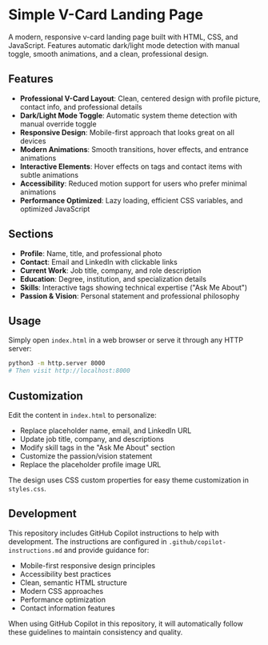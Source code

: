 # Simple V-Card Landing Page

A modern, responsive v-card landing page built with HTML, CSS, and JavaScript. Features automatic dark/light mode detection with manual toggle, smooth animations, and a clean, professional design.

## Features

- **Professional V-Card Layout**: Clean, centered design with profile picture, contact info, and professional details
- **Dark/Light Mode Toggle**: Automatic system theme detection with manual override toggle
- **Responsive Design**: Mobile-first approach that looks great on all devices
- **Modern Animations**: Smooth transitions, hover effects, and entrance animations
- **Interactive Elements**: Hover effects on tags and contact items with subtle animations
- **Accessibility**: Reduced motion support for users who prefer minimal animations
- **Performance Optimized**: Lazy loading, efficient CSS variables, and optimized JavaScript

## Sections

- **Profile**: Name, title, and professional photo
- **Contact**: Email and LinkedIn with clickable links
- **Current Work**: Job title, company, and role description
- **Education**: Degree, institution, and specialization details
- **Skills**: Interactive tags showing technical expertise ("Ask Me About")
- **Passion & Vision**: Personal statement and professional philosophy

## Usage

Simply open `index.html` in a web browser or serve it through any HTTP server:

```bash
python3 -m http.server 8000
# Then visit http://localhost:8000
```

## Customization

Edit the content in `index.html` to personalize:
- Replace placeholder name, email, and LinkedIn URL
- Update job title, company, and descriptions
- Modify skill tags in the "Ask Me About" section
- Customize the passion/vision statement
- Replace the placeholder profile image URL

The design uses CSS custom properties for easy theme customization in `styles.css`.

## Development

This repository includes GitHub Copilot instructions to help with development. The instructions are configured in `.github/copilot-instructions.md` and provide guidance for:

- Mobile-first responsive design principles
- Accessibility best practices
- Clean, semantic HTML structure
- Modern CSS approaches
- Performance optimization
- Contact information features

When using GitHub Copilot in this repository, it will automatically follow these guidelines to maintain consistency and quality.
